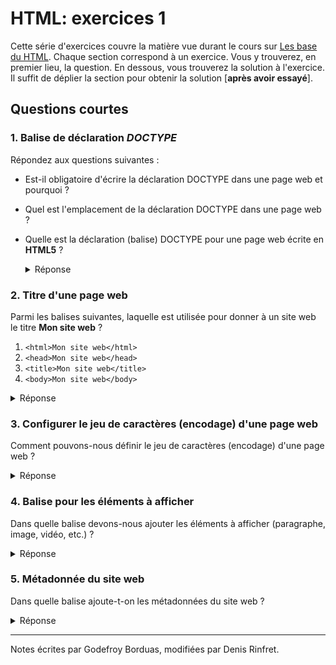 # HTML: exercices 1

Cette série d'exercices couvre la matière vue durant le cours sur [Les base du HTML](02_html_intro.md). Chaque section
correspond à un exercice. Vous y trouverez, en premier lieu, la question. En dessous, vous trouverez la solution à
l'exercice. Il suffit de déplier la section pour obtenir la solution [**après avoir essayé**].

Questions courtes
-----------------

### 1. Balise de déclaration *DOCTYPE*

Répondez aux questions suivantes :

- Est-il obligatoire d'écrire la déclaration DOCTYPE dans une page web et pourquoi ?
- Quel est l'emplacement de la déclaration DOCTYPE dans une page web ?
- Quelle est la déclaration (balise) DOCTYPE pour une page web écrite en **HTML5** ?
  <details>
  <summary>Réponse</summary>

    - Oui, la déclaration DOCTYPE est obligatoire pour toutes les pages Web. Elle précise au navigateur comment lire la
      page Web(savoir quelle version de HTML utilisée).
    - La déclaration DOCTYPE doit être placée en début de fichier et avant la balise `<html></html>`
    - La déclaration DOCTYPE pour HTML5 est très simple : `<!DOCTYPE html>`
  </details>

### 2. Titre d'une page web

Parmi les balises suivantes, laquelle est utilisée pour donner à un site web le titre **Mon site web** ?

1. `<html>Mon site web</html>`
2. `<head>Mon site web</head>`
3. `<title>Mon site web</title>`
4. `<body>Mon site web</body>`
<details>
  <summary>Réponse</summary>
    La bonne balise est le choix 3. Le titre qui sera affiché est le texte contenu entre la balise ouvrante et la balise fermante.
</details>


### 3. Configurer le jeu de caractères (encodage) d'une page web

Comment pouvons-nous définir le jeu de caractères (encodage) d'une page web ? 
<details>
  <summary>Réponse</summary>
Il faut utiliser la balise suivante : <pre>&lt;meta charset="utf-8"></pre>
</details>

### 4. Balise pour les éléments à afficher

Dans quelle balise devons-nous ajouter les éléments à afficher
(paragraphe, image, vidéo, etc.) ? 
<details>
  <summary>Réponse</summary>
Il faut utiliser la balise <code>body</code> comme ceci :
<pre>&lt;body>
&lt;p>Ceci est un élément à afficher.&lt;/p>
&lt;/body></pre>
<strong>Note</strong> : La balise <code>p</code> utilisée est placée ici pour l'exemple. Vous pouvez ajouter beaucoup plus de balises.
</details>

### 5. Métadonnée du site web

Dans quelle balise ajoute-t-on les métadonnées du site web ?
<details>
  <summary>Réponse</summary> 

Nous ajoutons les
métadonnées dans la balise <code>head</code> comme ceci :
<pre>
&lt;head>
    &lt;meta charset="utf-8">
    &lt;title>Mon site web&lt;/title>
&lt;/head></pre>
</details>

------------------------------------------------------------------------

Notes écrites par Godefroy Borduas, modifiées par Denis Rinfret.